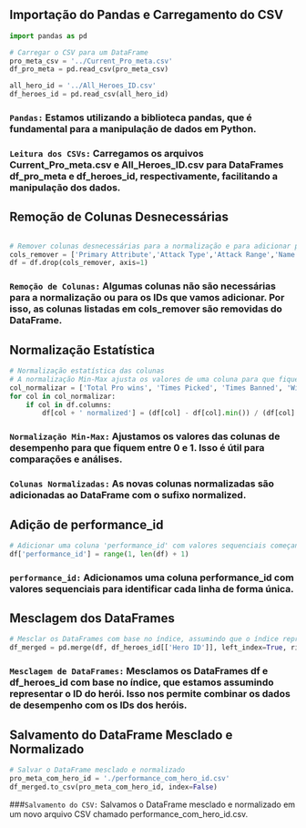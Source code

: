 
## Importação do Pandas e Carregamento do CSV
```python
import pandas as pd

# Carregar o CSV para um DataFrame
pro_meta_csv = '../Current_Pro_meta.csv'
df_pro_meta = pd.read_csv(pro_meta_csv)

all_hero_id = '../All_Heroes_ID.csv'
df_heroes_id = pd.read_csv(all_hero_id)


```

### `Pandas:` Estamos utilizando a biblioteca pandas, que é fundamental para a manipulação de dados em Python.

### `Leitura dos CSVs:` Carregamos os arquivos Current_Pro_meta.csv e All_Heroes_ID.csv para DataFrames df_pro_meta e df_heroes_id, respectivamente, facilitando a manipulação dos dados.

## Remoção de Colunas Desnecessárias
```python

# Remover colunas desnecessárias para a normalização e para adicionar performance_id e hero_id
cols_remover = ['Primary Attribute','Attack Type','Attack Range','Name', 'Roles']
df = df.drop(cols_remover, axis=1)


```

### `Remoção de Colunas:` Algumas colunas não são necessárias para a normalização ou para os IDs que vamos adicionar. Por isso, as colunas listadas em cols_remover são removidas do DataFrame.

## Normalização Estatística

```python
# Normalização estatística das colunas
# A normalização Min-Max ajusta os valores de uma coluna para que fiquem em uma escala entre 0 e 1.
col_normalizar = ['Total Pro wins', 'Times Picked', 'Times Banned', 'Win Rate']
for col in col_normalizar:
    if col in df.columns:
        df[col + ' normalized'] = (df[col] - df[col].min()) / (df[col].max() - df[col].min())

```
### `Normalização Min-Max:` Ajustamos os valores das colunas de desempenho para que fiquem entre 0 e 1. Isso é útil para comparações e análises.

### `Colunas Normalizadas:` As novas colunas normalizadas são adicionadas ao DataFrame com o sufixo normalized.

##  Adição de performance_id
```python
# Adicionar uma coluna 'performance_id' com valores sequenciais começando em 1
df['performance_id'] = range(1, len(df) + 1)

```
### `performance_id:` Adicionamos uma coluna performance_id com valores sequenciais para identificar cada linha de forma única.

## Mesclagem dos DataFrames
```python
# Mesclar os DataFrames com base no índice, assumindo que o índice representa o ID do herói
df_merged = pd.merge(df, df_heroes_id[['Hero ID']], left_index=True, right_index=True)


```
### `Mesclagem de DataFrames:` Mesclamos os DataFrames df e df_heroes_id com base no índice, que estamos assumindo representar o ID do herói. Isso nos permite combinar os dados de desempenho com os IDs dos heróis.

## Salvamento do DataFrame Mesclado e Normalizado
```python
# Salvar o DataFrame mesclado e normalizado
pro_meta_com_hero_id = './performance_com_hero_id.csv'
df_merged.to_csv(pro_meta_com_hero_id, index=False)

```

###`Salvamento do CSV:` Salvamos o DataFrame mesclado e normalizado em um novo arquivo CSV chamado performance_com_hero_id.csv.
